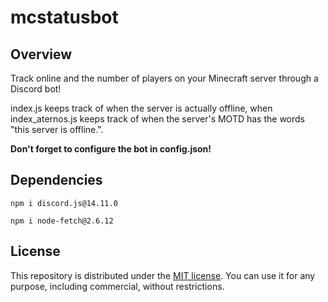 # mcstatusbot

## Overview

Track online and the number of players on your Minecraft server through a Discord bot!

index.js keeps track of when the server is actually offline, when index_aternos.js keeps track of when the server's MOTD has the words "this server is offline.".

**Don't forget to configure the bot in config.json!**

## Dependencies

```
npm i discord.js@14.11.0
```
```
npm i node-fetch@2.6.12
```
## License

This repository is distributed under the [MIT license](https://mit-license.org/). You can use it for any purpose, including commercial, without restrictions.
